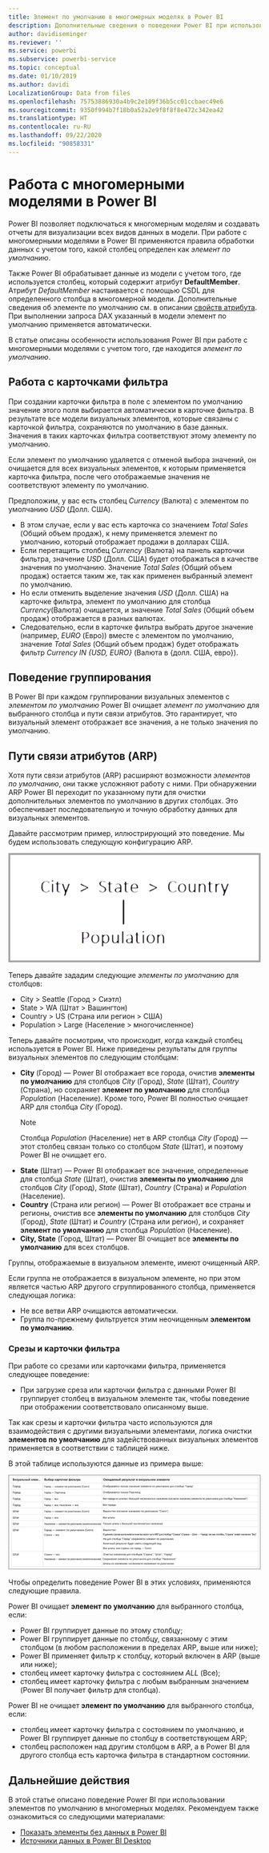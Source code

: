 ```yaml
---
title: Элемент по умолчанию в многомерных моделях в Power BI
description: Дополнительные сведения о поведении Power BI при использовании элементов по умолчанию в многомерных моделях
author: davidiseminger
ms.reviewer: ''
ms.service: powerbi
ms.subservice: powerbi-service
ms.topic: conceptual
ms.date: 01/10/2019
ms.author: davidi
LocalizationGroup: Data from files
ms.openlocfilehash: 75753886930a4b9c2e109f36b5cc01ccbaec49e6
ms.sourcegitcommit: 9350f994b7f18b0a52a2e9f8f8f8e472c342ea42
ms.translationtype: HT
ms.contentlocale: ru-RU
ms.lasthandoff: 09/22/2020
ms.locfileid: "90858331"
---
```

# <a name="work-with-multidimensional-models-in-power-bi"></a>Работа с многомерными моделями в Power BI

Power BI позволяет подключаться к многомерным моделям и создавать отчеты для визуализации всех видов данных в модели. При работе с многомерными моделями в Power BI применяются правила обработки данных с учетом того, какой столбец определен как *элемент по умолчанию*. 

Также Power BI обрабатывает данные из модели с учетом того, где используется столбец, который содержит атрибут **DefaultMember**. Атрибут *DefaultMember* настаивается с помощью CSDL для определенного столбца в многомерной модели. Дополнительные сведения об элементе по умолчанию см. в описании [свойств атрибута](/sql/analysis-services/multidimensional-models/attribute-properties-define-a-default-member?view=sql-server-2017). При выполнении запроса DAX указанный в модели элемент по умолчанию применяется автоматически.

В статье описаны особенности использования Power BI при работе с многомерными моделями с учетом того, где находится *элемент по умолчанию*. 

## <a name="working-with-filter-cards"></a>Работа с карточками фильтра

При создании карточки фильтра в поле с элементом по умолчанию значение этого поля выбирается автоматически в карточке фильтра. В результате все модели визуальных элементов, которые связаны с карточкой фильтра, сохраняются по умолчанию в базе данных. Значения в таких карточках фильтра соответствуют этому элементу по умолчанию.

Если элемент по умолчанию удаляется с отменой выбора значений, он очищается для всех визуальных элементов, к которым применяется карточка фильтра, после чего отображаемые значения не соответствуют элементу по умолчанию.

Предположим, у вас есть столбец *Currency* (Валюта) с элементом по умолчанию *USD* (Долл. США).

* В этом случае, если у вас есть карточка со значением *Total Sales* (Общий объем продаж), к нему применяется элемент по умолчанию, который отображает продажи в долларах США.
* Если перетащить столбец *Currency* (Валюта) на панель карточки фильтра, значение *USD* (Долл. США) будет отображаться в качестве значения по умолчанию. Значение *Total Sales* (Общий объем продаж) остается таким же, так как применен выбранный элемент по умолчанию.
* Но если отменить выделение значения *USD* (Долл. США) на карточке фильтра, элемент по умолчанию для столбца *Currency*(Валюта) очищается, и значение *Total Sales* (Общий объем продаж) отображается в разных валютах.
* Следовательно, если в карточке фильтра выбрать другое значение (например, *EURO* (Евро)) вместе с элементом по умолчанию, значение *Total Sales* (Общий объем продаж) будет отображать фильтр *Currency IN {USD, EURO}* (Валюта в {долл. США, евро}).

## <a name="grouping-behavior"></a>Поведение группирования

В Power BI при каждом группировании визуальных элементов с *элементом по умолчанию* Power BI очищает *элемент по умолчанию* для выбранного столбца и пути связи атрибутов. Это гарантирует, что визуальный элемент отображает все значения, а не только значения по умолчанию.

## <a name="attribute-relationship-paths-arps"></a>Пути связи атрибутов (ARP)

Хотя пути связи атрибутов (ARP) расширяют возможности *элементов по умолчанию*, они также усложняют работу с ними. При обнаружении ARP Power BI переходит по указанному пути для очистки дополнительных элементов по умолчанию в других столбцах. Это обеспечивает последовательную и точную обработку данных для визуальных элементов.

Давайте рассмотрим пример, иллюстрирующий это поведение. Мы будем использовать следующую конфигурацию ARP.

![ARP в многомерных моделях](media/desktop-default-member-multidimensional-models/default-members_01.png)

Теперь давайте зададим следующие *элементы по умолчанию* для столбцов:

* City > Seattle (Город > Сиэтл)
* State > WA (Штат > Вашингтон)
* Country > US (Страна или регион > США)
* Population > Large (Население > многочисленное)

Теперь давайте посмотрим, что происходит, когда каждый столбец используется в Power BI. Ниже приведены результаты для группы визуальных элементов по следующим столбцам:

* **City** (Город) — Power BI отображает все города, очистив **элементы по умолчанию** для столбцов *City* (Город), *State* (Штат), *Country* (Страна), но сохраняет **элемент по умолчанию** для столбца *Population* (Население). Кроме того, Power BI полностью очищает ARP для столбца *City* (Город).
    > [!NOTE]
    > Столбца *Population* (Население) нет в ARP столбца *City* (Город) — этот столбец связан только со столбцом *State* (Штат), и поэтому Power BI не очищает его.
* **State** (Штат) — Power BI отображает все значение, определенные для столбца *State* (Штат), очистив **элементы по умолчанию** для столбцов *City* (Город), *State* (Штат), *Country* (Страна) и *Population* (Население).
* **Country** (Страна или регион) — Power BI отображает все страны и регионы, очистив все **элементы по умолчанию** для столбцов *City* (Город), *State* (Штат) и *Country* (Страна или регион), и сохраняет **элемент по умолчанию** для столбца *Population* (Население).
* **City, State** (Город, Штат) — Power BI очищает все **элементы по умолчанию** для всех столбцов.

Группы, отображаемые в визуальном элементе, имеют очищенный ARP. 

Если группа не отображается в визуальном элементе, но при этом является частью ARP другого сгруппированного столбца, применяется следующая логика:

* Не все ветви ARP очищаются автоматически.
* Группа по-прежнему фильтруется этим неочищенным **элементом по умолчанию**.

### <a name="slicers-and-filter-cards"></a>Срезы и карточки фильтра

При работе со срезами или карточками фильтра, применяется следующее поведение:

* При загрузке среза или карточки фильтра с данными Power BI группирует столбец в визуальном элементе так, чтобы поведение при отображении соответствовало описанному выше.

Так как срезы и карточки фильтра часто используются для взаимодействия с другими визуальными элементами, логика очистки **элементов по умолчанию** для задействованных визуальных элементов применяется в соответствии с таблицей ниже. 

В этой таблице используются данные из примера выше:

![Поведение или очистка элемента по умолчанию со срезами и карточками фильтра в Power BI](media/desktop-default-member-multidimensional-models/default-members_02.png)

Чтобы определить поведение Power BI в этих условиях, применяются следующие правила.

Power BI очищает **элемент по умолчанию** для выбранного столбца, если:

* Power BI группирует данные по этому столбцу;
* Power BI группирует данные по столбцу, связанному с этим столбцом (в любом расположении в пределах ARP, выше или ниже);
* Power BI применяет фильтр к столбцу, который включен в ARP (выше или ниже);
* столбец имеет карточку фильтра с состоянием *ALL* (Все);
* столбец имеет карточку фильтра с любым выбранным значением (Power BI получает фильтр для столбца).

Power BI не очищает **элемент по умолчанию** для выбранного столбца, если:

* столбец имеет карточку фильтра с состоянием по умолчанию, и Power BI группирует данные по столбцу в соответствующем ARP;
* столбец расположен над другим столбцом в ARP, а в Power BI для другого столбца есть карточка фильтра в стандартном состоянии.


## <a name="next-steps"></a>Дальнейшие действия

В этой статье описано поведение Power BI при использовании элементов по умолчанию в многомерных моделях. Рекомендуем также ознакомиться со следующими материалами: 

* [Показать элементы без данных в Power BI](../create-reports/desktop-show-items-no-data.md)
* [Источники данных в Power BI Desktop](desktop-data-sources.md)